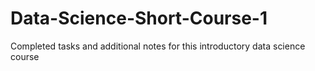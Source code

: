 # Data-Science-Short-Course-1
Completed tasks and additional notes for this introductory data science course
